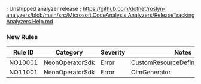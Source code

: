 ﻿; Unshipped analyzer release
; https://github.com/dotnet/roslyn-analyzers/blob/main/src/Microsoft.CodeAnalysis.Analyzers/ReleaseTrackingAnalyzers.Help.md

### New Rules

Rule ID | Category | Severity | Notes
--------|----------|----------|-------
NO10001 | NeonOperatorSdk | Error | CustomResourceDefinitionGenerator
NO11001 | NeonOperatorSdk | Error | OlmGenerator